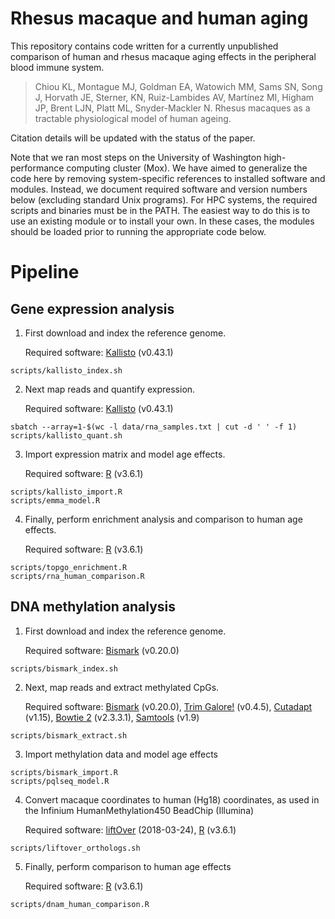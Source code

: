 # Rhesus macaque and human aging

This repository contains code written for a currently unpublished comparison of human and rhesus macaque aging effects in the peripheral blood immune system.

> Chiou KL, Montague MJ, Goldman EA, Watowich MM, Sams SN, Song J, Horvath JE, Sterner, KN, Ruiz-Lambides AV, Martínez MI, Higham JP, Brent LJN, Platt ML, Snyder-Mackler N. Rhesus macaques as a tractable physiological model of human ageing.

Citation details will be updated with the status of the paper.

Note that we ran most steps on the University of Washington high-performance computing cluster (Mox). We have aimed to generalize the code here by removing system-specific references to installed software and modules. Instead, we document required software and version numbers below (excluding standard Unix programs). For HPC systems, the required scripts and binaries must be in the PATH. The easiest way to do this is to use an existing module or to install your own. In these cases, the modules should be loaded prior to running the appropriate code below.

# Pipeline

## Gene expression analysis

1. First download and index the reference genome.

	Required software: [Kallisto](https://pachterlab.github.io/kallisto) (v0.43.1)

```
scripts/kallisto_index.sh
```

2. Next map reads and quantify expression.

	Required software: [Kallisto](https://pachterlab.github.io/kallisto) (v0.43.1)

```
sbatch --array=1-$(wc -l data/rna_samples.txt | cut -d ' ' -f 1) scripts/kallisto_quant.sh
```

3. Import expression matrix and model age effects.

	Required software: [R](https://cran.r-project.org) (v3.6.1)

```
scripts/kallisto_import.R
scripts/emma_model.R
```

4. Finally, perform enrichment analysis and comparison to human age effects.

	Required software: [R](https://cran.r-project.org) (v3.6.1)

```
scripts/topgo_enrichment.R
scripts/rna_human_comparison.R
```

## DNA methylation analysis

1. First download and index the reference genome.

	Required software: [Bismark](https://www.bioinformatics.babraham.ac.uk/projects/bismark) (v0.20.0)

```
scripts/bismark_index.sh
```

2. Next, map reads and extract methylated CpGs.

	Required software: [Bismark](https://www.bioinformatics.babraham.ac.uk/projects/bismark) (v0.20.0), [Trim Galore!](http://www.bioinformatics.babraham.ac.uk/projects/trim_galore) (v0.4.5), [Cutadapt](https://github.com/marcelm/cutadapt) (v1.15), [Bowtie 2](http://bowtie-bio.sourceforge.net/bowtie2) (v2.3.3.1), [Samtools](http://www.htslib.org) (v1.9)

```
scripts/bismark_extract.sh
```

3. Import methylation data and model age effects

```
scripts/bismark_import.R
scripts/pqlseq_model.R
```

4. Convert macaque coordinates to human (Hg18) coordinates, as used in the Infinium HumanMethylation450 BeadChip (Illumina)

	Required software: [liftOver](https://genome-store.ucsc.edu) (2018-03-24), [R](https://cran.r-project.org) (v3.6.1)

```
scripts/liftover_orthologs.sh
```

5. Finally, perform comparison to human age effects

	Required software: [R](https://cran.r-project.org) (v3.6.1)

```
scripts/dnam_human_comparison.R
```
